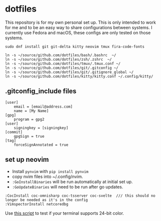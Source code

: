 # dotfiles
This repository is for my own personal set up. This is only intended to work for me and to be an easy way to share configurations between systems. I currently use Fedora and macOS, these configs are only tested on those systems.

```
sudo dnf install git git-delta kitty neovim tmux fira-code-fonts

ln -s ~/source/github.com/dotfiles/bash/.bashrc  ~/
ln -s ~/source/github.com/dotfiles/zsh/.zshrc  ~/
ln -s ~/source/github.com/dotfiles/tmux/.tmux.conf ~/
ln -s ~/source/github.com/dotfiles/git/.gitconfig ~/
ln -s ~/source/github.com/dotfiles/git/.gitignore_global ~/
ln -s ~/source/github.com/dotfiles/kitty/kitty.conf ~/.config/kitty/
```

## .gitconfig_include files
```
[user]
    email = [email@address.com]
    name = [My Name]
[gpg]
    program = gpg2
[user]
    signingkey = [signingkey]
[commit]
    gpgSign = true
[tag]
    forceSignAnnotated = true
```

## set up neovim
- Install `pynvim` with `pip install pynvim`
- copy nvim files into ~/.config/nvim.
- `:GoInstallBinaries` will be run automatically at initial set up.
- `:GoUpdateBinaries` will need to be run after go updates.
```
:CocInstall coc-omnisharp coc-tsserver coc-svelte  /// this should no longer be needed as it's in the config
:VimspectorInstall netcoredbg
```
Use [this script](https://gist.githubusercontent.com/lifepillar/09a44b8cf0f9397465614e622979107f/raw/24-bit-color.sh) to test if your terminal supports 24-bit color.

